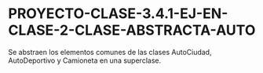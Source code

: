 # PROYECTO-CLASE-3.4.1-EJ-EN-CLASE-2-CLASE-ABSTRACTA-AUTO
Se abstraen los elementos comunes de las clases AutoCiudad, AutoDeportivo y Camioneta en una superclase.
